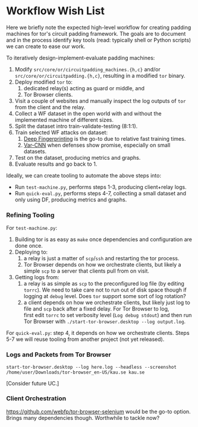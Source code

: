 # Workflow Wish List
Here we briefly note the expected high-level workflow for creating padding
machines for tor's circuit padding framework. The goals are to document and in
the process identify key tools (read: typically shell or Python scripts) we can
create to ease our work.

To iteratively design-implement-evaluate padding machines:

1. Modify `src/core/or/circuitpadding_machines.{h,c}` and/or
   `src/core/or/circuitpadding.{h,c}`, resulting in a modified `tor` binary. 
2. Deploy modified `tor` to:
   1.  dedicated relay(s) acting as guard or middle, and
   2.  Tor Browser clients.
3. Visit a couple of websites and manually inspect the log outputs of `tor` from
   the client and the relay.
4. Collect a WF dataset in the open world with and without the implemented
   machine of different sizes.
5. Split the dataset intro train-validate-testing (8:1:1). 
6. Train selected WF attacks on dataset:
   1. [Deep Fingerprinting](https://github.com/deep-fingerprinting/df) is the go-to due to relative fast training times.
   2. [Var-CNN](https://people.csail.mit.edu/devadas/pubs/varcnn.pdf) when defenses show promise, especially on small datasets. 
7. Test on the dataset, producing metrics and graphs.
8. Evaluate results and go back to 1.

Ideally, we can create tooling to automate the above steps into:

- Run `test-machine.py`, performs steps 1-3, producing client+relay
  logs.
- Run `quick-eval.py`, performs steps 4-7, collecting a small dataset and only
  using DF, producing metrics and graphs.

### Refining Tooling

For `test-machine.py`:

1. Building tor is as easy as `make` once dependencies and configuration are done
once. 
2. Deploying to:
   1. a relay is just a matter of `scp`/`ssh` and restarting the tor process. 
   2. Tor Browser depends on how we orchestrate clients, but likely a simple
       `scp` to a server that clients pull from on visit. 
3. Getting logs from:
   1. a relay is as simple as `scp` to the preconfigured log file (by editing
      `torrc`). We need to take care not to run out of disk space though if
      logging at `debug` level. Does `tor` support some sort of log rotation?
   2. a client depends on how we orchestrate clients, but likely just log to
      file and `scp` back after a fixed delay. For Tor Browser to log,  
      first edit `torrc` to set verbosity level (`Log debug stdout`) and then
      run Tor Browser with `./start-tor-browser.desktop --log output.log`.

For `quick-eval.py`: step 4, it depends on how we orchestrate clients. Steps
5-7 we will reuse tooling from another project (not yet released). 

### Logs and Packets from Tor Browser
 `start-tor-browser.desktop --log here.log --headless --screenshot /home/user/Downloads/tor-browser_en-US/kau.se kau.se`

[Consider future UC.]

### Client Orchestration
https://github.com/webfp/tor-browser-selenium would be the go-to option. Brings
many dependencies though. Worthwhile to tackle now?